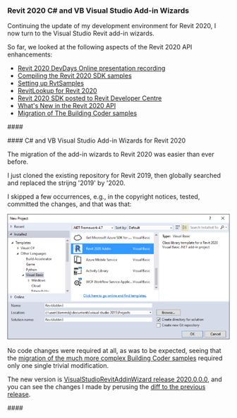 <head>
<meta http-equiv="Content-Type" content="text/html; charset=utf-8">
<link rel="stylesheet" type="text/css" href="bc.css">
<script src="https://cdn.rawgit.com/google/code-prettify/master/loader/run_prettify.js" type="text/javascript"></script>
<script src="https://cdn.rawgit.com/google/code-prettify/master/loader/run_prettify.js" type="text/javascript"></script>

</head>

<!---

recruit

https://github.com/jeremytammik/VisualStudioRevitAddinWizard/releases/tag/2020.0.0.0

twitter:

Revit 2020 C# and VB Visual Studio add-in wizards for the #RevitAPI @AutodeskForge @AutodeskRevit #bim #DynamoBim #ForgeDevCon 

&ndash; 
...

linkedin:

 the #RevitAPI #bim #DynamoBim #ForgeDevCon #Revit #API #IFC #SDK


-->

### Revit 2020 C# and VB Visual Studio Add-in Wizards

Continuing the update of my development environment for Revit 2020, I now turn to the Visual Studio Revit add-in wizards.

So far, we looked at the following aspects of the Revit 2020 API enhancements:

- [Revit 2020 DevDays Online presentation recording](https://thebuildingcoder.typepad.com/blog/2019/04/the-revit-2020-fcs-api-and-sdk.html#3)
- [Compiling the Revit 2020 SDK samples](https://thebuildingcoder.typepad.com/blog/2019/04/the-revit-2020-fcs-api-and-sdk.html#7) 
- [Setting up RvtSamples](https://thebuildingcoder.typepad.com/blog/2019/04/the-revit-2020-fcs-api-and-sdk.html#8)
- [RevitLookup for Revit 2020](https://thebuildingcoder.typepad.com/blog/2019/04/revitlookup-and-sdk-for-revit-2020.html#2) 
- [Revit 2020 SDK posted to Revit Developer Centre](https://thebuildingcoder.typepad.com/blog/2019/04/revitlookup-and-sdk-for-revit-2020.html#3)
- [What's New in the Revit 2020 API](https://thebuildingcoder.typepad.com/blog/2019/04/whats-new-in-the-revit-2020-api.html)
- [Migration of The Building Coder samples](https://thebuildingcoder.typepad.com/blog/2019/04/close-doc-and-zero-doc-rvtsamples.html#3)


####<a name="2"></a> 

####<a name="3"></a> C# and VB Visual Studio Add-in Wizards for Revit 2020

The migration of the add-in wizards to Revit 2020 was easier than ever before.

I just cloned the existing repository for Revit 2019, then globally searched and replaced the strijng '2019' by '2020.

I skipped a few occurrences, e.g., in the copyright notices, tested, committed the changes, and that was that:

<center>
<img src="img/revit_2020_addin_wizard.png" alt="Visual Studio Add-in Wizard for Revit 2020" width="786">
</center>

No code changes were required at all, as was to be expected, seeing that
the [migration of the much more complex Building Coder samples](https://thebuildingcoder.typepad.com/blog/2019/04/close-doc-and-zero-doc-rvtsamples.html#3) required
only one single trivial modification.

The new version
is [VisualStudioRevitAddinWizard release 2020.0.0.0](https://github.com/jeremytammik/VisualStudioRevitAddinWizard/releases/tag/2020.0.0.0),
and you can see the changes I made by perusing
the [diff to the previous release](https://github.com/jeremytammik/VisualStudioRevitAddinWizard/compare/2019.0.0.5...2020.0.0.0).


####<a name="4"></a> 
